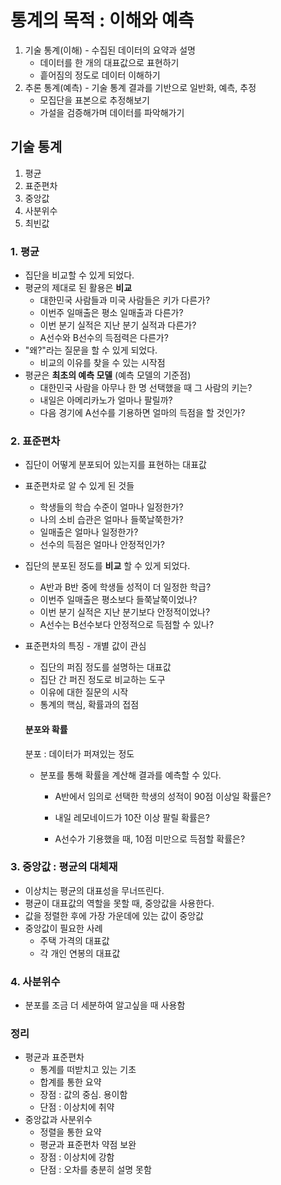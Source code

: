 # 통계의 목적 : 이해와 예측

1. 기술 통계(이해) - 수집된 데이터의 요약과 설명
   * 데이터를 한 개의 대표값으로 표현하기
   * 흩어짐의 정도로 데이터 이해하기
2. 추론 통계(예측) - 기술 통계 결과를 기반으로 일반화, 예측, 추정
   * 모집단을 표본으로 추정해보기
   * 가설을 검증해가며 데이터를 파악해가기



## 기술 통계 

1. 평균
2. 표준편차
3. 중앙값
4. 사분위수
5. 최빈값



### 1. 평균

* 집단을 비교할 수 있게 되었다.
* 평균의 제대로 된 활용은 **비교**
  * 대한민국 사람들과 미국 사람들은 키가 다른가?
  * 이번주 일매출은 평소 일매출과 다른가?
  * 이번 분기 실적은 지난 분기 실적과 다른가?
  * A선수와 B선수의 득점력은 다른가?
* "왜?"라는 질문을 할 수 있게 되었다.
  * 비교의 이유를 찾을 수 있는 시작점
* 평균은 **최초의 예측 모델** (예측 모델의 기준점)
  * 대한민국 사람을 아무나 한 명 선택했을 때 그 사람의 키는?
  * 내일은 아메리카노가 얼마나 팔릴까?
  * 다음 경기에 A선수를 기용하면 얼마의 득점을 할 것인가?

### 2. 표준편차

* 집단이 어떻게 분포되어 있는지를 표현하는 대표값

* 표준편차로 알 수 있게 된 것들

  * 학생들의 학습 수준이 얼마나 일정한가?
  * 나의 소비 습관은 얼마나 들쭉날쭉한가?
  * 일매출은 얼마나 일정한가?
  * 선수의 득점은 얼마나 안정적인가?

* 집단의 분포된 정도를 **비교** 할 수 있게 되었다.

  * A반과 B반 중에 학생들 성적이 더 일정한 학급?
  * 이번주 일매출은 평소보다 들쭉날쭉이었나?
  * 이번 분기 실적은 지난 분기보다 안정적이었나?
  * A선수는 B선수보다 안정적으로 득점할 수 있나?

* 표준편차의 특징 - 개별 값이 관심

  * 집단의 퍼짐 정도를 설명하는 대표값
  * 집단 간 퍼진 정도로 비교하는 도구
  * 이유에 대한 질문의 시작
  * 통계의 핵심, 확률과의 접점

  #### 분포와 확률

  분포 : 데이터가 퍼져있는 정도

  * 분포를 통해 확률을 계산해 결과를 예측할 수 있다.

    * A반에서 임의로 선택한 학생의 성적이 90점 이상일 확률은?

    * 내일 레모네이드가 10잔 이상 팔릴 확률은?
    * A선수가 기용했을 때, 10점 미만으로 득점할 확률은?

### 3. 중앙값 : 평균의 대체재

* 이상치는 평균의 대표성을 무너뜨린다.
* 평균이 대표값의 역할을 못할 때, 중앙값을 사용한다.
* 값을 정렬한 후에 가장 가운데에 있는 값이 중앙값
* 중앙값이 필요한 사례
  * 주택 가격의 대표값
  * 각 개인 연봉의 대표값

### 4. 사분위수 

* 분포를 조금 더 세분하여 알고싶을 때 사용함



### 정리

* 평균과 표준편차
  * 통계를 떠받치고 있는 기초
  * 합계를 통한 요약
  * 장점 : 값의 중심. 용이함
  * 단점 : 이상치에 취약
* 중앙값과 사분위수
  * 정렬을 통한 요약
  * 평균과 표준편차 약점 보완
  * 장점 : 이상치에 강함
  * 단점 : 오차를 충분히 설명 못함